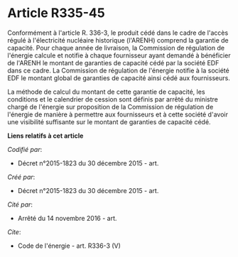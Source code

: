 # Article R335-45

Conformément à l'article R. 336-3, le produit cédé dans le cadre de l'accès régulé à l'électricité nucléaire historique
(l'ARENH) comprend la garantie de capacité. Pour chaque année de livraison, la Commission de régulation de l'énergie calcule
et notifie à chaque fournisseur ayant demandé à bénéficier de l'ARENH le montant de garanties de capacité cédé par la société
EDF dans ce cadre. La Commission de régulation de l'énergie notifie à la société EDF le montant global de garanties de
capacité ainsi cédé aux fournisseurs. 

La méthode de calcul du montant de cette garantie de capacité, les conditions et le calendrier de cession sont définis par
arrêté du ministre chargé de l'énergie sur proposition de la Commission de régulation de l'énergie de manière à permettre aux
fournisseurs et à cette société d'avoir une visibilité suffisante sur le montant de garanties de capacité cédé.

**Liens relatifs à cet article**

_Codifié par_:

  - Décret n°2015-1823 du 30 décembre 2015 - art.

_Créé par_:

  - Décret n°2015-1823 du 30 décembre 2015 - art.

_Cité par_:

  - Arrêté du 14 novembre 2016 - art.

_Cite_:

  - Code de l'énergie - art. R336-3 (V)
